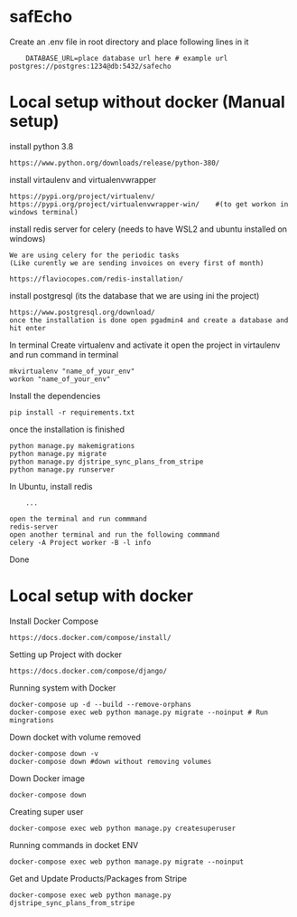 # safEcho


Create an .env file in root directory and place following lines in it

        DATABASE_URL=place database url here # example url postgres://postgres:1234@db:5432/safecho

# Local setup without docker (Manual setup)

install python 3.8

    https://www.python.org/downloads/release/python-380/

install virtaulenv and virtualenvwrapper 

    https://pypi.org/project/virtualenv/
    https://pypi.org/project/virtualenvwrapper-win/    #(to get workon in windows terminal)

install redis server for celery (needs to have WSL2 and ubuntu installed on windows)

    We are using celery for the periodic tasks
    (Like curently we are sending invoices on every first of month)
    
    https://flaviocopes.com/redis-installation/

install postgresql (its the database that we are using ini the project)

    https://www.postgresql.org/download/
    once the installation is done open pgadmin4 and create a database and hit enter

In terminal
Create virtualenv and activate it open the project in virtaulenv and run command in terminal
    
    mkvirtualenv "name_of_your_env"
    workon "name_of_your_env"

Install the dependencies

    pip install -r requirements.txt

once the installation is finished

    python manage.py makemigrations
    python manage.py migrate
    python manage.py djstripe_sync_plans_from_stripe
    python manage.py runserver

In Ubuntu, install redis

        ...

    open the terminal and run commmand
    redis-server
    open another terminal and run the following commmand
    celery -A Project worker -B -l info

Done 

# Local setup with docker

Install Docker Compose

    https://docs.docker.com/compose/install/    

Setting up Project with docker

    https://docs.docker.com/compose/django/

Running system with Docker

    docker-compose up -d --build --remove-orphans
    docker-compose exec web python manage.py migrate --noinput # Run mingrations
    
Down docket with volume removed
    
    docker-compose down -v
    docker-compose down #down without removing volumes

Down Docker image

    docker-compose down

Creating super user

    docker-compose exec web python manage.py createsuperuser 

Running commands in docket ENV

    docker-compose exec web python manage.py migrate --noinput

Get and Update Products/Packages from Stripe

    docker-compose exec web python manage.py djstripe_sync_plans_from_stripe
    
